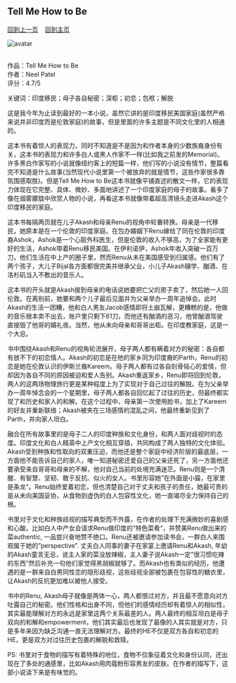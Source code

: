 ## Tell Me How to Be
[回到上一页](https://boheme130.github.io/Reviews/)  &nbsp;&nbsp;  [回到主页](https://boheme130.github.io/Fiction.git.io/)

![avatar](https://i0.wp.com/chireviewofbooks.com/wp-content/uploads/2021/12/TellMeHowToBe_1920x675.jpg?fit=1200%2C422&ssl=1)
<br>
<br>

作品：Tell Me How to Be <br>
作者：Neel Patel <br>
评分：4.7/5 <br>

关键词：印度移民；母子各自秘密；深柜；初恋；包袱；解脱

这是我今年为止读到最好的一本小说，虽然它讲的是印度移民美国家庭(虽然严格来说并非印度而是伦敦家庭)的故事，但是里面的许多主题是不同文化里的人相通的。

这本书有着惊人的表现力，同时不知道是不是因为和作者本身的少数族裔身份有关，这本书的表现力和许多白人或黑人作家不一样(比如我之前发的Memorial)。许多黑白作家写的小说就像纽约客上的短篇一样，他们写的小说没有情节，整篇看完不知道是什么故事(当然现代小说里第一个被放弃的就是情节，这些作家很多靠氛围感取胜)。但是Tell Me How to Be这本书就像平铺直述的散文一样，它的表现力体现在它完整、具体、微妙、多面地讲述了一个印度家庭的母子的故事。看多了像在烟雾朦胧中欣赏人物的小说，再看这本书就像带着超高清镜头走进Akash这个印度移民的家庭。

这本书每隔两页就在儿子Akash和母亲Renu的视角中轮番转换。母亲是一代移民，她原本是在一个伦敦的印度家庭。在包办婚姻下Renu嫁给了同在伦敦的印度裔Ashok，Ashok是一个心脏外科医生，但是伦敦的收入不够高，为了全家能有更好的生活，Ashok带着Renu移民美国。在伊利诺伊，Ashok年收入突破一百万刀，他们生活在中上产的圈子里，然而Renu从未在美国感受到归属感。他们有了两个孩子，大儿子Bijal各方面都很完美并继承父业，小儿子Akash辍学、酗酒、在洛杉矶当入不敷出的音乐人。

这本书的开头就是Akash接到母亲的电话说她要把亡父的房子卖了，然后她一人回伦敦。在离别前，她要和两个儿子最后见面并为父亲举办一周年追悼会。此时Akash的生活一团糟，他和白人男友Jacob感情即将土崩瓦解，更糟糕的是，他做的音乐根本卖不出去，账户里只剩下61刀，而他还有酗酒的恶习，他曾酗酒驾驶直接毁了他哥的婚礼夜。当然，他从未向母亲和哥哥出柜。在印度教家庭，这是一个大忌。

书中围绕Akash和Renu的视角轮流展开，母子两人都有瞒着对方的秘密：各自都有放不下的初恋情人。Akash的初恋是在他的家乡同为印度裔的Parth，Renu的初恋是她在伦敦认识的伊斯兰裔Kareem。母子两人都有过各自刻骨铭心的爱情，但却因为各自不同的原因被迫和爱人告别。Akash重返家乡，Renu即将回到伦敦，两人的这两场物理旅行更是某种程度上为了实现对于自己过往的解脱。在为父亲举办一周年悼念会的一个星期里，母子两人都各自回忆起了过往的历史，但最终都实现了和历史和家人的和解。在这个过程中，母亲第一次使用脸书，加上了Kareem的好友并重新联络；Akash被夹在三场感情的混乱之间，他最终重新见到了Parth，并向家人坦白。

融合在所有故事里的是母子二人的印度种族和文化身份，和两人面对歧视时的态度。印度文化和白人精英中上产文化相互穿插，共同构成了两人独特的文化体验。Akash受到种族和性取向的双重压迫，而他还是整个家庭中经济阶层的最底层，一方面他不能告诉自己的家人，唯一知道秘密还爱自己的父亲还死了，另一方面他还要承受来自哥哥和母亲的不解，他对自己当前的处境充满迷茫。Renu则是一个清醒、有智慧、坚韧、敢于反抗、似火的女人。书里形容她”在外面是小猫，在家里是条龙“。Renu始终爱着初恋，但也清楚自己对于丈夫和孩子的责任，她最可贵的是从未向美国妥协，从食物到虚伪的白人包容性文化，她一直竭尽全力保持自己的根。

书里对于文化和种族歧视的描写典型而不外露，在作者的处理下充满微妙的喜剧感和心酸。比如白人中产女会请求Renu做印度的”特色菜肴“，并赞美Renu做出来的菜authentic, 一品尝兴奋地赞不绝口。Renu还被邀请参加读书会，一群白人来围观属于她的”perspective”. 丈夫白人同事的妻子在家宴上邀请Renu和Akash, 年幼的Akash童言无忌，说主人家的菜没放辣椒，主人妻子说Akash一定”很习惯吃辣的东西”然后补充一句他们家觉得黑胡椒就够了。而Akash也有类似的经历，他遭遇的是一群来自白男同性恋的隐形歧视，这些歧视全部被包裹在包容性的糖衣里，让Akash的反抗更加难以被他人接受。

书中的Renu, Akash母子就像是两体一心，两人都恨过对方，并且最不愿意向对方吐露自己的秘密。他们性格和出身不同，但他们的感情经历却有着惊人的相似性，其实最能理解对方的永远是家里这两个关系最差的人。两人最终的相互坦白是母子双向的和解和empowerment，他们其实最后也发现了最像的人其实就是对方，只是多年来因为缺乏沟通一直无法理解对方。最终的HE不仅是双方各自和初恋的HE，更是双方对过往历史包裹的解脱和救赎。

PS: 书里对于食物的描写有着特殊的地位，食物不仅象征着文化和身份认同，还出现在了多处的通感里，比如Akash用肉蔻粉形容男友的皮肤。在作者的描写下，这部小说读下来是有味觉的。
